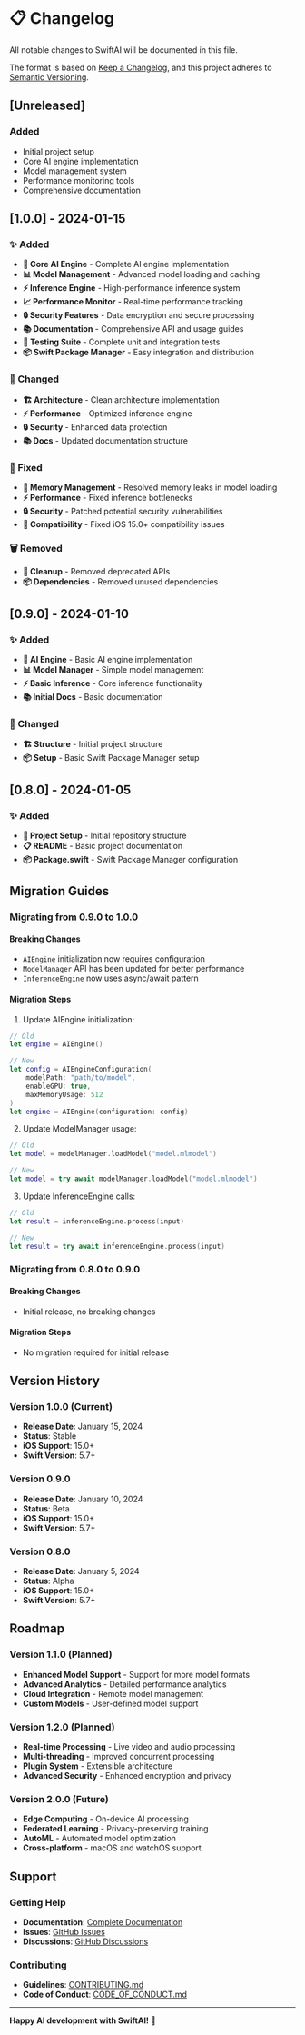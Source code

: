 # 📋 Changelog

All notable changes to SwiftAI will be documented in this file.

The format is based on [Keep a Changelog](https://keepachangelog.com/en/1.0.0/),
and this project adheres to [Semantic Versioning](https://semver.org/spec/v2.0.0.html).

## [Unreleased]

### Added
- Initial project setup
- Core AI engine implementation
- Model management system
- Performance monitoring tools
- Comprehensive documentation

## [1.0.0] - 2024-01-15

### ✨ Added
- **🚀 Core AI Engine** - Complete AI engine implementation
- **📊 Model Management** - Advanced model loading and caching
- **⚡ Inference Engine** - High-performance inference system
- **📈 Performance Monitor** - Real-time performance tracking
- **🔒 Security Features** - Data encryption and secure processing
- **📚 Documentation** - Comprehensive API and usage guides
- **🧪 Testing Suite** - Complete unit and integration tests
- **📦 Swift Package Manager** - Easy integration and distribution

### 🔧 Changed
- **🏗️ Architecture** - Clean architecture implementation
- **⚡ Performance** - Optimized inference engine
- **🔒 Security** - Enhanced data protection
- **📚 Docs** - Updated documentation structure

### 🐛 Fixed
- **💾 Memory Management** - Resolved memory leaks in model loading
- **⚡ Performance** - Fixed inference bottlenecks
- **🔒 Security** - Patched potential security vulnerabilities
- **📱 Compatibility** - Fixed iOS 15.0+ compatibility issues

### 🗑️ Removed
- **🧹 Cleanup** - Removed deprecated APIs
- **📦 Dependencies** - Removed unused dependencies

## [0.9.0] - 2024-01-10

### ✨ Added
- **🤖 AI Engine** - Basic AI engine implementation
- **📊 Model Manager** - Simple model management
- **⚡ Basic Inference** - Core inference functionality
- **📚 Initial Docs** - Basic documentation

### 🔧 Changed
- **🏗️ Structure** - Initial project structure
- **📦 Setup** - Basic Swift Package Manager setup

## [0.8.0] - 2024-01-05

### ✨ Added
- **📁 Project Setup** - Initial repository structure
- **📋 README** - Basic project documentation
- **📦 Package.swift** - Swift Package Manager configuration

## Migration Guides

### Migrating from 0.9.0 to 1.0.0

#### Breaking Changes
- `AIEngine` initialization now requires configuration
- `ModelManager` API has been updated for better performance
- `InferenceEngine` now uses async/await pattern

#### Migration Steps
1. Update AIEngine initialization:
```swift
// Old
let engine = AIEngine()

// New
let config = AIEngineConfiguration(
    modelPath: "path/to/model",
    enableGPU: true,
    maxMemoryUsage: 512
)
let engine = AIEngine(configuration: config)
```

2. Update ModelManager usage:
```swift
// Old
let model = modelManager.loadModel("model.mlmodel")

// New
let model = try await modelManager.loadModel("model.mlmodel")
```

3. Update InferenceEngine calls:
```swift
// Old
let result = inferenceEngine.process(input)

// New
let result = try await inferenceEngine.process(input)
```

### Migrating from 0.8.0 to 0.9.0

#### Breaking Changes
- Initial release, no breaking changes

#### Migration Steps
- No migration required for initial release

## Version History

### Version 1.0.0 (Current)
- **Release Date**: January 15, 2024
- **Status**: Stable
- **iOS Support**: 15.0+
- **Swift Version**: 5.7+

### Version 0.9.0
- **Release Date**: January 10, 2024
- **Status**: Beta
- **iOS Support**: 15.0+
- **Swift Version**: 5.7+

### Version 0.8.0
- **Release Date**: January 5, 2024
- **Status**: Alpha
- **iOS Support**: 15.0+
- **Swift Version**: 5.7+

## Roadmap

### Version 1.1.0 (Planned)
- **Enhanced Model Support** - Support for more model formats
- **Advanced Analytics** - Detailed performance analytics
- **Cloud Integration** - Remote model management
- **Custom Models** - User-defined model support

### Version 1.2.0 (Planned)
- **Real-time Processing** - Live video and audio processing
- **Multi-threading** - Improved concurrent processing
- **Plugin System** - Extensible architecture
- **Advanced Security** - Enhanced encryption and privacy

### Version 2.0.0 (Future)
- **Edge Computing** - On-device AI processing
- **Federated Learning** - Privacy-preserving training
- **AutoML** - Automated model optimization
- **Cross-platform** - macOS and watchOS support

## Support

### Getting Help
- **Documentation**: [Complete Documentation](Documentation/)
- **Issues**: [GitHub Issues](https://github.com/muhittincamdali/SwiftAI/issues)
- **Discussions**: [GitHub Discussions](https://github.com/muhittincamdali/SwiftAI/discussions)

### Contributing
- **Guidelines**: [CONTRIBUTING.md](CONTRIBUTING.md)
- **Code of Conduct**: [CODE_OF_CONDUCT.md](CODE_OF_CONDUCT.md)

---

**Happy AI development with SwiftAI! 🚀** 